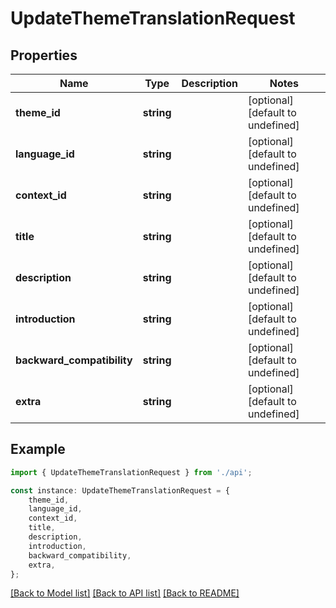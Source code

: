 # UpdateThemeTranslationRequest


## Properties

Name | Type | Description | Notes
------------ | ------------- | ------------- | -------------
**theme_id** | **string** |  | [optional] [default to undefined]
**language_id** | **string** |  | [optional] [default to undefined]
**context_id** | **string** |  | [optional] [default to undefined]
**title** | **string** |  | [optional] [default to undefined]
**description** | **string** |  | [optional] [default to undefined]
**introduction** | **string** |  | [optional] [default to undefined]
**backward_compatibility** | **string** |  | [optional] [default to undefined]
**extra** | **string** |  | [optional] [default to undefined]

## Example

```typescript
import { UpdateThemeTranslationRequest } from './api';

const instance: UpdateThemeTranslationRequest = {
    theme_id,
    language_id,
    context_id,
    title,
    description,
    introduction,
    backward_compatibility,
    extra,
};
```

[[Back to Model list]](../README.md#documentation-for-models) [[Back to API list]](../README.md#documentation-for-api-endpoints) [[Back to README]](../README.md)
